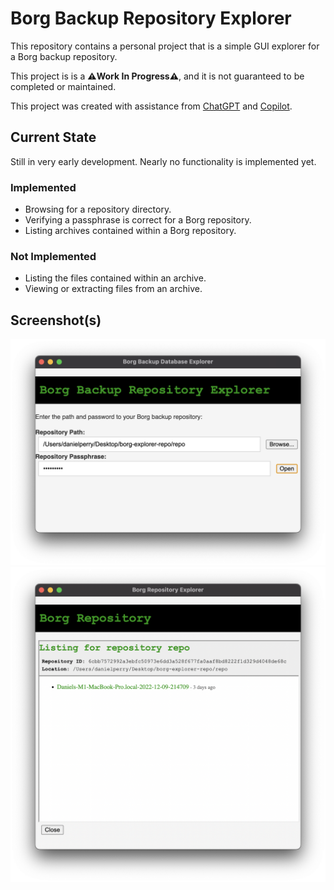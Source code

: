 # Borg Backup Repository Explorer

This repository contains a personal project that is a simple GUI explorer for a Borg backup repository.

This project is is a **⚠️Work In Progress⚠️**, and it is not guaranteed to be completed or maintained.

This project was created with assistance from [ChatGPT](https://chat.openai.com/chat) and [Copilot](https://copilot.github.com).

## Current State

Still in very early development. Nearly no functionality is implemented yet.

### Implemented
* Browsing for a repository directory.
* Verifying a passphrase is correct for a Borg repository.
* Listing archives contained within a Borg repository.

### Not Implemented
* Listing the files contained within an archive.
* Viewing or extracting files from an archive.

## Screenshot(s)
<img src="./images/ss1.png" width=650 />
<img src="./images/ss2.png" width=650 />
